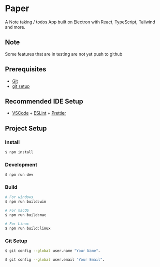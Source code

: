 # Paper

A Note taking / todos App
built on Electron with React, TypeScript, Tailwind and more.

## Note

Some features that are in testing are not yet push to github

## Prerequisites

- [Git](https://git-scm.com/)
- [git setup](#git-setup)

## Recommended IDE Setup

- [VSCode](https://code.visualstudio.com/) + [ESLint](https://marketplace.visualstudio.com/items?itemName=dbaeumer.vscode-eslint) + [Prettier](https://marketplace.visualstudio.com/items?itemName=esbenp.prettier-vscode)

## Project Setup

### Install

```bash
$ npm install
```

### Development

```bash
$ npm run dev
```

### Build

```bash
# For windows
$ npm run build:win

# For macOS
$ npm run build:mac

# For Linux
$ npm run build:linux
```

### Git Setup

```bash
$ git config --global user.name "Your Name".
```

```bash
$ git config --global user.email "Your Email".
```
